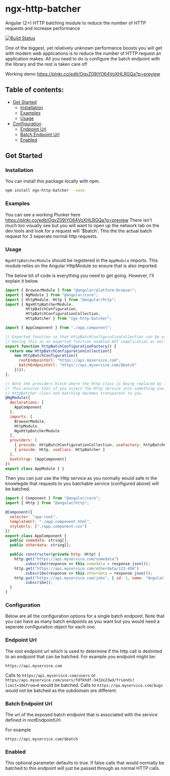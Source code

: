 # ngx-http-batcher

Angular (2+) HTTP batching module to reduce the number of HTTP requests and increase performance

[![Build Status](https://travis-ci.org/jonsamwell/ngx-http-batcher.svg?branch=master)](https://travis-ci.org/jonsamwell/ngx-http-batcher)


One of the biggest, yet relatively unknown performance boosts you will get with modern web applications is to reduce the number of HTTP request an application makes.  All you need to do is configure the batch endpoint with the library and the rest is taken care of!

Working demo https://plnkr.co/edit/OgvZ09iYO64VoXHLRGQa?p=preview

## Table of contents:
- [Get Started](#get-started)
  - [Installation](#installation)
  - [Examples](#examples)
  - [Usage](#usage)
- [Configuration](#configuration)
  - [Endpoint Url](#config-endpointurl)
  - [Batch Endpoint Url](#config-batchurl)
  - [Enabled](#config-enabled)

## <a name="get-started"></a> Get Started

### <a name="installation"></a> Installation

You can install this package locally with npm.

```bash
npm install ngx-http-batcher --save
```

### <a name="examples"></a> Examples
You can see a working Plunker here https://plnkr.co/edit/OgvZ09iYO64VoXHLRGQa?p=preview
There isn't much too visually see but you will want to open up the network tab on the dev tools and look for a request will '$batch'.  This the the actual batch request for 3 seperate normal http requests.

### <a name="usage"></a> Usage
`NgxHttpBatcherModule` should be registered in the `AppModule` imports.  This module relies on the Angular HttpModule so ensure that is also imported.

The below bit of code is everything you need to get going.  However, I'll explain it below.

```javascript
import { BrowserModule } from "@angular/platform-browser";
import { NgModule } from "@angular/core";
import { HttpModule, Http } from "@angular/http";
import { NgxHttpBatcherModule,
         HttpBatchConfiguration,
         HttpBatchConfigurationCollection,
         HttpBatcher } from "ngx-http-batcher";

import { AppComponent } from "./app.component";

// Exported function so that HttpBatchConfigurationCollection can be used as in DI.
// Having this as an exported function enabled AOT complication as well :-)
export function httpBatchConfigurationFactory() {
  return new HttpBatchConfigurationCollection([
    new HttpBatchConfiguration({
      rootEndpointUrl: "https://api.myservice.com",
      batchEndpointUrl: "https://api.myservice.com/$batch"
    })]);
};

// Note the providers block where the Http class is being replaced by the HttpBatcher class.
// This ensures that if you inject the Http service into something you actually get the
// HttpBatcher class and batching becomes transparent to you.
@NgModule({
  declarations: [
    AppComponent
  ],
  imports: [
    BrowserModule,
    HttpModule,
    NgxHttpBatcherModule
  ],
  providers: [
    { provide: HttpBatchConfigurationCollection, useFactory: httpBatchConfigurationFactory },
    { provide: Http, useClass: HttpBatcher }
  ],
  bootstrap: [AppComponent]
})
export class AppModule { }
```

Then you can just use the Http service as you normally would safe in the knowlegde that requests to you batchable service (configured above) will be batched.

```javascript
import { Component } from "@angular/core";
import { Http } from "@angular/http";

@Component({
  selector: "app-root",
  templateUrl: "./app.component.html",
  styleUrls: ["./app.component.css"]
})
export class AppComponent {
  public somedata: string[];
  public otherdata: string[];

  public constructor(private http: Http) {
    http.get("https://api.myservice.com/somedata")
        .subscribe(response => this.somedata = response.json());
    http.get("https://api.myservice.com/otherdata/123-456")
        .subscribe(response => this.otherdata = response.json());
    http.put("https://api.myservice.com/jobs", { id: 1, name: "Angular Wizard" })
        .subscribe();
  }
}
```


### <a name="configuration"></a> Configuration

Below are all the configuration options for a single batch endpoint.  Note that you can have as many batch endpoints as you want but you would need a seperate configuraiton object for each one.

### <a name="config-endpointurl"></a> Endpoint Url
The root endpoint url which is used to determine if the http call is destinted to an endpoint that can be batched.
For example you endpoint might be:

```https://api.myservice.com```

Calls to ```https//api.myservice.com/users``` or ```https//api.myservice.com/users/fdfkhdf-3432e23wd/friends?limit=10&from=0``` would be batched.
Calls to ```https://qa.myservice.com/bugs``` would not be batched as the subdomain are different.

### <a name="config-batchurl"></a> Batch Endpoint Url
The url of the exposed batch endpoint that is associated with the service defined in rootEndpointUrl.

For example

```https://api.myservice.com/$batch```

### <a name="config-enabled"></a> Enabled
This optional parameter defaults to true.  If false calls that would normally be batched to this endpoint will just be passed through as normal HTTP calls.

